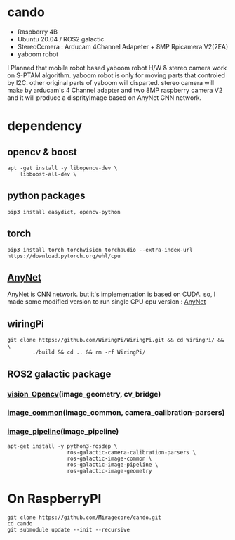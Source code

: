 # cando
- Raspberry 4B
- Ubuntu 20.04 / ROS2 galactic
- StereoCcmera : Arducam 4Channel Adapeter + 8MP Rpicamera V2(2EA)
- yaboom robot

I Planned that mobile robot based yaboom robot H/W & stereo camera work on S-PTAM algorithm. 
yaboom robot is only for moving parts that controled by I2C. other original parts of yaboom will disparted. 
stereo camera will make by arducam's 4 Channel adapter and two 8MP raspberry camera V2 and it will produce a disprityImage based on AnyNet CNN network.

# dependency

## opencv & boost
```
apt -get install -y libopencv-dev \
	libboost-all-dev \
```

## python packages 
```
pip3 install easydict, opencv-python
```

## torch
```
pip3 install torch torchvision torchaudio --extra-index-url https://download.pytorch.org/whl/cpu
```

## [AnyNet](https://github.com/mileyan/AnyNet)
AnyNet is CNN network. but it's implementation is based on CUDA. 
so, I made some modified version to run single CPU
cpu version : [AnyNet](https://github.com/Miragecore/AnyNet/tree/devel)
 

## wiringPi
```
git clone https://github.com/WiringPi/WiringPi.git && cd WiringPi/ && \
        ./build && cd .. && rm -rf WiringPi/
```

## ROS2 galactic package
### [vision_Opencv](https://github.com/ros-perception/vision_opencv)(image_geometry, cv_bridge)
### [image_common](https://github.com/ros-perception/image_common)(image_common, camera_calibration-parsers)
### [image_pipeline](https://github.com/ros-perception/image_common)(image_pipeline)

```shell
apt-get install -y python3-rosdep \
                   ros-galactic-camera-calibration-parsers \
                   ros-galactic-image-common \
                   ros-galactic-image-pipeline \
                   ros-galactic-image-geometry
```

# On RaspberryPI
```shell
git clone https://github.com/Miragecore/cando.git
cd cando
git submodule update --init --recursive
```
